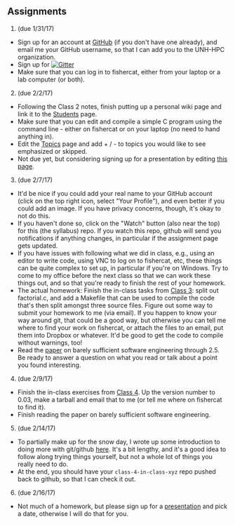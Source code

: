 
## Assignments

1. (due 1/31/17) 
 * Sign up for an account at [GitHub](https://github.com) (if you don't have one already), and email me your GitHub username, so that I can add you to the UNH-HPC organization. 
 * Sign up for [![Gitter](https://badges.gitter.im/Join%20Chat.svg)](https://gitter.im/unh-hpc/Lobby?utm_source=share-link&utm_medium=badge&utm_campaign=pr-badge)
 * Make sure that you can log in to fishercat, either from your laptop or a lab computer (or both).

2. (due 2/2/17)
 * Following the Class 2 notes, finish putting up a personal wiki page and link it to the [Students](https://github.com/unh-hpc/syllabus/wiki/Students) page.
 * Make sure that you can edit and compile a simple C program using the command line - either on fishercat or on your laptop (no need to hand anything in).
 * Edit the [Topics](https://github.com/unh-hpc/syllabus/wiki/Topics) page and add + / - to topics you would like to see emphasized or skipped.
 * Not due yet, but considering signing up for a presentation by editing [this page](https://github.com/unh-hpc/syllabus/wiki/Student-Presentations).

3. (due 2/7/17)
 * It'd be nice if you could add your real name to your GitHub account (click on the top right icon, select "Your Profile"), and even better if you could add an image. If you have privacy concerns, though, it's okay to not do this.
 * If you haven't done so, click on the "Watch" button (also near the top) for this (the syllabus) repo. If you watch this repo, github will send you notifications if anything changes, in particular if the assignment page gets updated.
 * If you have issues with following what we did in class, e.g., using an editor to write code, using VNC to log on to fishercat, etc, these things can be quite complex to set up, in particular if you're on Windows. Try to come to my office before the next class so that we can work these things out, and so that you're ready to finish the rest of your homework.
 * The actual homework: Finish the in-class tasks from [Class 3](https://github.com/unh-hpc/syllabus/wiki/Class-3): split out factorial.c, and add a Makefile that can be used to compile the code that's then split amongst three source files. Figure out some way to submit your homework to me (via email). If you happen to know your way around git, that could be a good way, but otherwise you can tell me where to find your work on fishercat, or attach the files to an email, put them into Dropbox or whatever. It'd be good to get the code to compile without warnings, too!
 * Read the [paper](BarelySufficientSoftwareEngineering.pdf) on barely sufficient software engineering through 2.5. Be ready to answer a question on what you read or talk about a point you found interesting.
 
4. (due 2/9/17)
 * Finish the in-class exercises from [Class 4](https://github.com/unh-hpc/syllabus/wiki/Class-4). Up the version number to 0.03, make a tarball and email that to me (or tell me where on fishercat to find it).
 * Finish reading the paper on barely sufficient software engineering.
 
5. (due 2/14/17)
 * To partially make up for the snow day, I wrote up some introduction to doing more with git/github [here](https://github.com/unh-hpc/syllabus/wiki/Snow-Class-5). It's a bit lengthy, and it's a good idea to follow along trying things yourself, but not a whole lot of things you really need to do.
 * At the end, you should have your `class-4-in-class-xyz` repo pushed back to github, so that I can check it out.
 
6. (due 2/16/17) 
 * Not much of a homework, but please sign up for a [presentation](https://github.com/unh-hpc/syllabus/wiki/Student-Presentations) and pick a date, otherwise I will do that for you.
 

 

